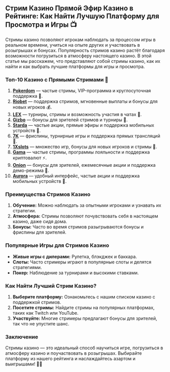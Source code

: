 ## Стрим Казино Прямой Эфир Казино в Рейтинге: Как Найти Лучшую Платформу для Просмотра и Игры 📺

Стримы казино позволяют игрокам наблюдать за процессом игры в реальном времени, учиться на опыте других и участвовать в розыгрышах и бонусах. Популярность стримов казино растёт благодаря возможности погрузиться в атмосферу настоящего казино. В этой статье мы расскажем, что представляют собой стримы казино, как их найти и как выбрать лучшие платформы для игры и просмотра.

### Топ-10 Казино с Прямыми Стримами 🎲

1. **[Pokerdom](https://brandplay.link/4k77v2yx)** — частые стримы, VIP-программа и круглосуточная поддержка 🎁.
2. **[Riobet](https://brandplay.link/7xBLTPyj)** — поддержка стримов, мгновенные выплаты и бонусы для новых игроков 💰.
3. **[LEX](https://brandplay.link/zW4hdDFV)** — турниры, стримы и возможность участия в чатах 🎉.
4. **[Gizbo](https://brandplay.link/bprXw4YV)** — бонусы для зрителей стримов и турниры 🎰.
5. **[Starda](https://brandplay.link/fB7xwRFL)** — частые акции, прямые эфиры и поддержка мобильных устройств 🎈.
6. **[7K](https://brandplay.link/BvQyFShp)** — фриспины, турнирные игры и поддержка прямых трансляций 🎯.
7. **[1Xslots](https://brandplay.link/hSB1khtr)** — множество игр, бонусы для новых игроков и стримы 🌟.
8. **[Gama](https://brandplay.link/j6NMKsDz)** — частые стримы, программы лояльности и поддержка криптовалют ⚡.
9. **[Onion](https://brandplay.link/zBGRVpQ9)** — бонусы для зрителей, ежемесячные акции и поддержка демо-режима 🎡.
10. **[Aurora](https://10trafic-stat2.com/click/668546556bcc6313411604bd/6766/13032/subaccount)** — удобный интерфейс, частые акции и поддержка мобильных устройств 💎.

### Преимущества Стримов Казино

1. **Обучение:** Можно наблюдать за опытными игроками и узнавать их стратегии.
2. **Атмосфера:** Стримы позволяют почувствовать себя в настоящем казино, даже сидя дома.
3. **Бонусы:** Часто во время стримов разыгрываются бонусы и фриспины для зрителей.

### Популярные Игры для Стримов Казино

- **Живые игры с дилерами:** Рулетка, блэкджек и баккара.
- **Слоты:** Часто стримеры играют в популярные слоты и делятся стратегиями.
- **Покер:** Наблюдение за турнирами и высокими ставками.

### Как Найти Лучший Стрим Казино?

1. **Выберите платформу:** Ознакомьтесь с нашим списком казино с поддержкой стримов.
2. **Посетите стримы:** Найдите стримы на популярных платформах, таких как Twitch или YouTube.
3. **Участвуйте:** Многие стримеры предлагают бонусы для зрителей, так что не упустите шанс.

### Заключение

Стримы казино — это идеальный способ научиться игре, погрузиться в атмосферу казино и поучаствовать в розыгрышах. Выбирайте платформу из нашего рейтинга и наслаждайтесь азартом и выигрышами! 🎉💸
